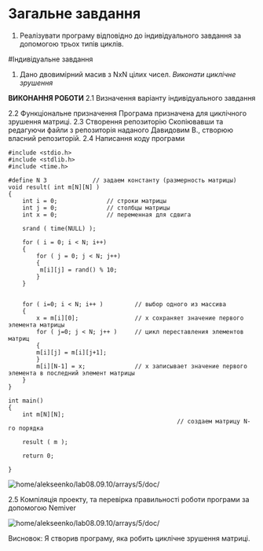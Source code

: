 # Загальне завдання
1. Реалізувати програму відповідно до індивідуального завдання за допомогою трьох типів циклів.

#Індивідуальне завдання
1. Дано двовимірний масив з NxN цілих чисел. *Виконати циклічне зрушення*

**ВИКОНАННЯ РОБОТИ**
2.1 Визначення варіанту індивідуального завдання

2.2 Функціональне призначення
	Програма призначена для циклічного зрушення матриці. 
2.3 Створення репозиторію
	Скопіювавши та редагуючи файли з репозиторія наданого Давидовим В., створюю власний репозиторій.
2.4 Написання коду програми
```
#include <stdio.h>
#include <stdlib.h>
#include <time.h>

#define N 3             // задаем константу (размерность матрицы)
void result( int m[N][N] )
{
    int i = 0;              // строки матрицы
    int j = 0;              // столбцы матрицы
    int x = 0;              // переменная для сдвига 

    srand ( time(NULL) );

    for ( i = 0; i < N; i++) 
    {
        for ( j = 0; j < N; j++)
        {
         m[i][j] = rand() % 10;
        }    
    }


    for ( i=0; i < N; i++ )         // выбор одного из массива
    {
        x = m[i][0];                // х сохраняет значение первого элемента матрицы
        for ( j=0; j < N; j++ )     // цикл переставления элементов матриц
        {
        m[i][j] = m[i][j+1];
        }  
        m[i][N-1] = x;              // х записывает значение первого элемента в последний элемент матрицы
    }
}

int main()
{   
    int m[N][N]; 
                                                // создаем матрицу N-го порядка    

    result ( m );

    return 0;

}
```

![home/alekseenko/lab08.09.10/arrays/5/doc/](6.5.png)

2.5 Компіляція проекту, та перевірка правильності роботи програми за допомогою Nemiver

![home/alekseenko/lab08.09.10/arrays/5/doc/](nemiver6.5.png)

Висновок:
Я створив програму, яка робить циклічне зрушення матриці.